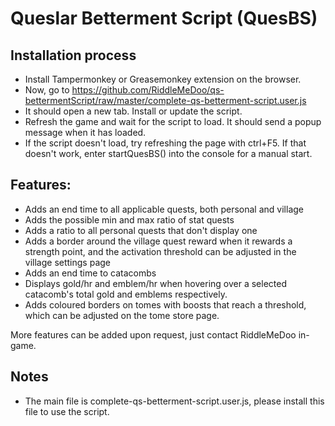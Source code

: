 # Queslar Betterment Script (QuesBS)

## Installation process

-   Install Tampermonkey or Greasemonkey extension on the browser.
-   Now, go to https://github.com/RiddleMeDoo/qs-bettermentScript/raw/master/complete-qs-betterment-script.user.js
-   It should open a new tab. Install or update the script.
-   Refresh the game and wait for the script to load. It should send a popup message when it has loaded.
-   If the script doesn't load, try refreshing the page with ctrl+F5. If that doesn't work, enter startQuesBS() into the console for a manual start.

## Features:

-   Adds an end time to all applicable quests, both personal and village
-   Adds the possible min and max ratio of stat quests
-   Adds a ratio to all personal quests that don't display one
-   Adds a border around the village quest reward when it rewards a strength point, and the activation threshold can be adjusted in the village settings page
-   Adds an end time to catacombs
-   Displays gold/hr and emblem/hr when hovering over a selected catacomb's total gold and emblems respectively.
-   Adds coloured borders on tomes with boosts that reach a threshold, which can be adjusted on the tome store page.

More features can be added upon request, just contact RiddleMeDoo in-game.

## Notes

-   The main file is complete-qs-betterment-script.user.js, please install this file to use the script.

